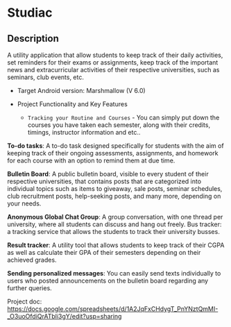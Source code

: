 Studiac
=============================

Description
------------

A utility application that allow students to keep track of their daily activities, set reminders for their exams or assignments, keep track of the important news and extracurricular activities of their respective universities, such as seminars, club events, etc.

- Target Android version: Marshmallow (V 6.0)

- Project Functionality and Key Features

  * `Tracking your Routine and Courses` - You can simply put down the courses you have taken each semester, along with their credits, timings, instructor information and etc..

<b>To-do tasks</b>: A to-do task designed specifically for students with the aim of keeping track of their ongoing assessments, assignments, and homework for each course with an option to remind them at due time.

<b>Bulletin Board</b>: A public bulletin board, visible to every student of their respective universities, that contains posts that are categorized into individual topics such as items to giveaway, sale posts, seminar schedules, club recruitment posts, help-seeking posts, and many more, depending on your needs.

<b>Anonymous Global Chat Group</b>: A group conversation, with one thread per university, where all students can discuss and hang out freely.
Bus tracker: a tracking service that allows the students to track their university busses. 

<b>Result tracker</b>: A utility tool that allows students to keep track of their CGPA as well as calculate their GPA of their semesters depending on their achieved grades. 

<b>Sending personalized messages</b>: You can easily send texts individually to users who posted announcements on the bulletin board regarding any further queries.


Project doc: https://docs.google.com/spreadsheets/d/1A2JqFxCHdygT_PnYNztQmMI-_O3uoOfdiQrATbli3gY/edit?usp=sharing



